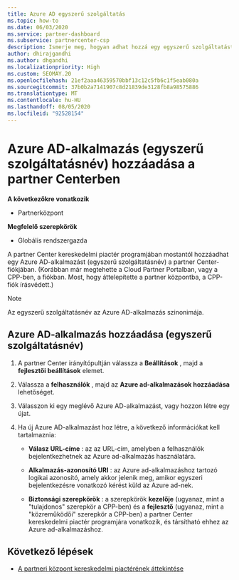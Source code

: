 ```yaml
---
title: Azure AD egyszerű szolgáltatás
ms.topic: how-to
ms.date: 06/03/2020
ms.service: partner-dashboard
ms.subservice: partnercenter-csp
description: Ismerje meg, hogyan adhat hozzá egy egyszerű szolgáltatást az Azure AD-bérlőhöz. Ez azt jelenti, hogy hozzáad egy Azure AD-alkalmazást (egyszerű szolgáltatásnév) a partner Centerben.
author: dhirajgandhi
ms.author: dhgandhi
ms.localizationpriority: High
ms.custom: SEOMAY.20
ms.openlocfilehash: 21ef2aaa46359570bbf13c12c5fb6c1f5eab080a
ms.sourcegitcommit: 37b0b2a7141907c8d21839de3128fb8a98575886
ms.translationtype: MT
ms.contentlocale: hu-HU
ms.lasthandoff: 08/05/2020
ms.locfileid: "92528154"
---
```

# <a name="add-an-azure-ad-application-service-principal-in-partner-center"></a>Azure AD-alkalmazás (egyszerű szolgáltatásnév) hozzáadása a partner Centerben

**A következőkre vonatkozik**

- Partnerközpont

**Megfelelő szerepkörök**

- Globális rendszergazda

A partner Center kereskedelmi piactér programjában mostantól hozzáadhat egy Azure AD-alkalmazást (egyszerű szolgáltatásnév) a partner Center-fiókjában. (Korábban már megtehette a Cloud Partner Portalban, vagy a CPP-ben, a fiókban. Most, hogy áttelepítette a partner központba, a CPP-fiók írásvédett.)
 
>[!Note] 
>Az egyszerű szolgáltatásnév az Azure AD-alkalmazás szinonimája.

## <a name="add-an-azure-ad-application-service-principal"></a>Azure AD-alkalmazás hozzáadása (egyszerű szolgáltatásnév)

1. A partner Center irányítópultján válassza a **Beállítások** , majd a **fejlesztői beállítások** elemet.

2. Válassza a **felhasználók** , majd az **Azure ad-alkalmazások hozzáadása** lehetőséget.

3. Válasszon ki egy meglévő Azure AD-alkalmazást, vagy hozzon létre egy újat.

4. Ha új Azure AD-alkalmazást hoz létre, a következő információkat kell tartalmaznia:  

   - **Válasz URL-címe** : az az URL-cím, amelyben a felhasználók bejelentkezhetnek az Azure ad-alkalmazás használatára.

   - **Alkalmazás-azonosító URI** : az Azure ad-alkalmazáshoz tartozó logikai azonosító, amely akkor jelenik meg, amikor egyszeri bejelentkezésre vonatkozó kérést küld az Azure ad-nek.

   - **Biztonsági szerepkörök** : a szerepkörök **kezelője** (ugyanaz, mint a "tulajdonos" szerepkör a CPP-ben) és a **fejlesztő** (ugyanaz, mint a "közreműködői" szerepkör a CPP-ben) a partner Center kereskedelmi piactér programjára vonatkozik, és társítható ehhez az Azure ad-alkalmazáshoz.  

## <a name="next-steps"></a>Következő lépések

- [A partneri központ kereskedelmi piactérének áttekintése](csp-commercial-marketplace-overview.md)